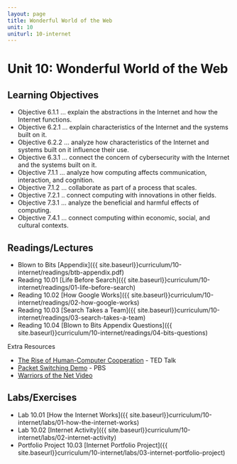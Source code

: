 ```yaml
---
layout: page
title: Wonderful World of the Web
unit: 10
uniturl: 10-internet
---
```



Unit 10: Wonderful World of the Web
===================================


Learning Objectives
-------------------
 * Objective 6.1.1 … explain the abstractions in the Internet and how the Internet functions.
 * Objective 6.2.1 … explain characteristics of the Internet and the systems built on it.
 * Objective 6.2.2 … analyze how characteristics of the Internet and systems built on it influence their use.
 * Objective 6.3.1 … connect the concern of cybersecurity with the Internet and the systems built on it.
 * Objective 7.1.1 … analyze how computing affects communication, interaction, and cognition.
 * Objective 7.1.2 … collaborate as part of a process that scales. 
 * Objective 7.2.1 .. connect computing with innovations in other fields.
 * Objective 7.3.1 … analyze the beneficial and harmful effects of computing.
 * Objective 7.4.1 … connect computing within economic, social, and cultural contexts.

Readings/Lectures
-----------------
 * Blown to Bits [Appendix]({{ site.baseurl}}curriculum/10-internet/readings/btb-appendix.pdf)
 * Reading 10.01 [Life Before Search]({{ site.baseurl}}curriculum/10-internet/readings/01-life-before-search)
 * Reading 10.02 [How Google Works]({{ site.baseurl}}curriculum/10-internet/readings/02-how-google-works)
 * Reading 10.03 [Search Takes a Team]({{ site.baseurl}}curriculum/10-internet/readings/03-search-takes-a-team)
 * Reading 10.04 [Blown to Bits Appendix Questions]({{ site.baseurl}}curriculum/10-internet/readings/04-bits-questions)

Extra Resources
 * [The Rise of Human-Computer Cooperation](http://www.ted.com/talks/shyam_sankar_the_rise_of_human_computer_cooperation.html) - TED Talk
 * [Packet Switching Demo](http://www.pbs.org/opb/nerds2.0.1/geek_glossary/packet_switching_flash.html) - PBS
 * [Warriors of the Net Video](http://www.teachertube.com/viewVideo.php?video_id=23140)


Labs/Exercises
--------------
 * Lab 10.01 [How the Internet Works]({{ site.baseurl}}curriculum/10-internet/labs/01-how-the-internet-works)
 * Lab 10.02 [Internet Activity]({{ site.baseurl}}curriculum/10-internet/labs/02-internet-activity)
 * Portfolio Project 10.03 [Internet Portfolio Project]({{ site.baseurl}}curriculum/10-internet/labs/03-internet-portfolio-project)
 
